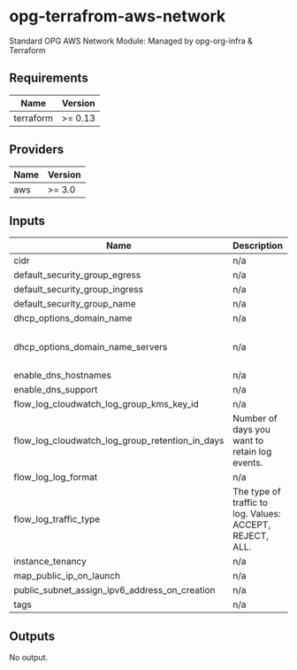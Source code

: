 # opg-terrafrom-aws-network
Standard OPG AWS Network Module: Managed by opg-org-infra &amp; Terraform

## Requirements

| Name       | Version |
|------------|---------|
| terraform  | >= 0.13 |

## Providers

| Name | Version |
|------|---------|
| aws  | >= 3.0  |

## Inputs

| Name | Description | Type | Default | Required |
|------|-------------|------|---------|:--------:|
| cidr | n/a | `string` | `"0.0.0.0/0"` | no |
| default\_security\_group\_egress | n/a | `list(map(string))` | `null` | no |
| default\_security\_group\_ingress | n/a | `list(map(string))` | `null` | no |
| default\_security\_group\_name | n/a | `string` | `"default"` | no |
| dhcp\_options\_domain\_name | n/a | `string` | `""` | no |
| dhcp\_options\_domain\_name\_servers | n/a | `list(string)` | <pre>[<br>  "AmazonProvidedDNS"<br>]</pre> | no |
| enable\_dns\_hostnames | n/a | `bool` | `false` | no |
| enable\_dns\_support | n/a | `bool` | `true` | no |
| flow\_log\_cloudwatch\_log\_group\_kms\_key\_id | n/a | `string` | `null` | no |
| flow\_log\_cloudwatch\_log\_group\_retention\_in\_days | Number of days you want to retain log events. | `number` | `null` | no |
| flow\_log\_log\_format | n/a | `string` | `null` | no |
| flow\_log\_traffic\_type | The type of traffic to log. Values: ACCEPT, REJECT, ALL. | `string` | `"ALL"` | no |
| instance\_tenancy | n/a | `string` | `"default"` | no |
| map\_public\_ip\_on\_launch | n/a | `bool` | `false` | no |
| public\_subnet\_assign\_ipv6\_address\_on\_creation | n/a | `bool` | `false` | no |
| tags | n/a | `any` | n/a | yes |

## Outputs

No output.
